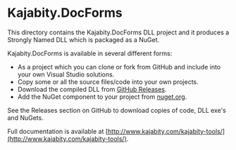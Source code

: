 Kajabity.DocForms
=================

This directory contains the Kajabity.DocForms DLL project and it produces 
a Strongly Named DLL which is packaged as a NuGet.

Kajabity.DocForms is available in several different forms:

-	As a project which you can clone or fork from GitHub and include into your own Visual Studio solutions.
-	Copy some or all the source files/code into your own projects.
-	Download the compiled DLL from [GitHub Releases](https://github.com/Kajabity/Kajabity.DocForms/releases).
-	Add the NuGet component to your project from [nuget.org](https://www.nuget.org/packages/Kajabity.DocForms/).

See the Releases section on GitHub to download copies of code, DLL exe's and NuGets.

Full documentation is available at [http://www.kajabity.com/kajabity-tools/](http://www.kajabity.com/kajabity-tools/).
